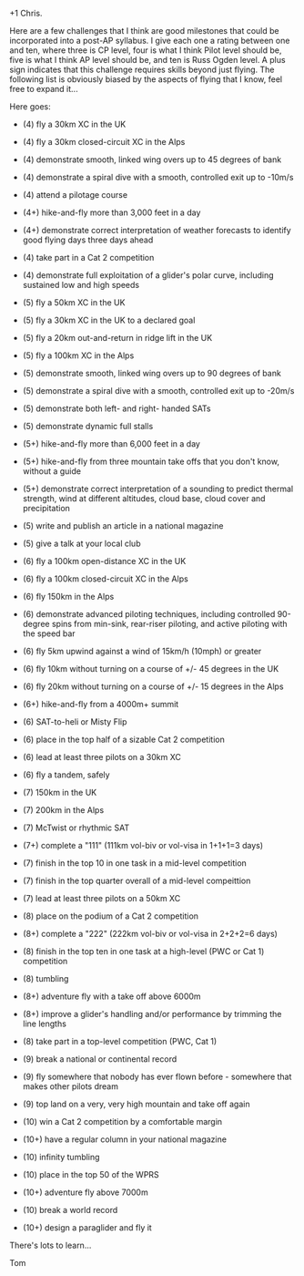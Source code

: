 +1 Chris.

Here are a few challenges that I think are good milestones that could be incorporated into a post-AP syllabus. I give each one a rating between one and ten, where three is CP level, four is what I think Pilot level should be, five is what I think AP level should be, and ten is Russ Ogden level. A plus sign indicates that this challenge requires skills beyond just flying. The following list is obviously biased by the aspects of flying that I know, feel free to expand it...

Here goes:

 * (4) fly a 30km XC in the UK
 * (4) fly a 30km closed-circuit XC in the Alps
 * (4) demonstrate smooth, linked wing overs up to 45 degrees of bank
 * (4) demonstrate a spiral dive with a smooth, controlled exit up to -10m/s
 * (4) attend a pilotage course
 * (4+) hike-and-fly more than 3,000 feet in a day
 * (4+) demonstrate correct interpretation of weather forecasts to identify good flying days three days ahead
 * (4) take part in a Cat 2 competition
 * (4) demonstrate full exploitation of a glider's polar curve, including sustained low and high speeds

 * (5) fly a 50km XC in the UK
 * (5) fly a 30km XC in the UK to a declared goal
 * (5) fly a 20km out-and-return in ridge lift in the UK
 * (5) fly a 100km XC in the Alps
 * (5) demonstrate smooth, linked wing overs up to 90 degrees of bank
 * (5) demonstrate a spiral dive with a smooth, controlled exit up to -20m/s
 * (5) demonstrate both left- and right- handed SATs
 * (5) demonstrate dynamic full stalls
 * (5+) hike-and-fly more than 6,000 feet in a day
 * (5+) hike-and-fly from three mountain take offs that you don't know, without a guide
 * (5+) demonstrate correct interpretation of a sounding to predict thermal strength, wind at different altitudes, cloud base, cloud cover and precipitation
 * (5) write and publish an article in a national magazine
 * (5) give a talk at your local club

 * (6) fly a 100km open-distance XC in the UK
 * (6) fly a 100km closed-circuit XC in the Alps
 * (6) fly 150km in the Alps
 * (6) demonstrate advanced piloting techniques, including controlled 90-degree spins from min-sink, rear-riser piloting, and active piloting with the speed bar
 * (6) fly 5km upwind against a wind of 15km/h (10mph) or greater
 * (6) fly 10km without turning on a course of +/- 45 degrees in the UK
 * (6) fly 20km without turning on a course of +/- 15 degrees in the Alps
 * (6+) hike-and-fly from a 4000m+ summit
 * (6) SAT-to-heli or Misty Flip
 * (6) place in the top half of a sizable Cat 2 competition
 * (6) lead at least three pilots on a 30km XC
 * (6) fly a tandem, safely

 * (7) 150km in the UK
 * (7) 200km in the Alps
 * (7) McTwist or rhythmic SAT
 * (7+) complete a "111" (111km vol-biv or vol-visa in 1+1+1=3 days)
 * (7) finish in the top 10 in one task in a mid-level competition
 * (7) finish in the top quarter overall of a mid-level compeittion
 * (7) lead at least three pilots on a 50km XC

 * (8) place on the podium of a Cat 2 competition
 * (8+) complete a "222" (222km vol-biv or vol-visa in 2+2+2=6 days)
 * (8) finish in the top ten in one task at a high-level (PWC or Cat 1) competition
 * (8) tumbling
 * (8+) adventure fly with a take off above 6000m
 * (8+) improve a glider's handling and/or performance by trimming the line lengths
 * (8) take part in a top-level competition (PWC, Cat 1)

 * (9) break a national or continental record
 * (9) fly somewhere that nobody has ever flown before - somewhere that makes other pilots dream
 * (9) top land on a very, very high mountain and take off again

 * (10) win a Cat 2 competition by a comfortable margin
 * (10+) have a regular column in your national magazine
 * (10) infinity tumbling
 * (10) place in the top 50 of the WPRS
 * (10+) adventure fly above 7000m
 * (10) break a world record
 * (10+) design a paraglider and fly it

There's lots to learn...

Tom


